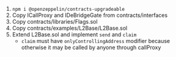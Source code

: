 1. `npm i @openzeppelin/contracts-upgradeable`
2. Copy ICallProxy and IDeBridgeGate from contracts/interfaces
3. Copy contracts/libraries/Flags.sol
4. Copy contracts/examples/L2Base/L2Base.sol
5. Extend L2Base.sol and implement `send` and `claim`
   - `claim` must have `onlyControllingAddress` modifier because otherwise it may be called by anyone through callProxy
